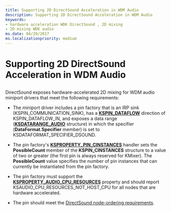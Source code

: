 ```yaml
---
title: Supporting 2D DirectSound Acceleration in WDM Audio
description: Supporting 2D DirectSound Acceleration in WDM Audio
keywords:
- hardware acceleration WDK DirectSound , 2D mixing
- 2D mixing WDK audio
ms.date: 04/20/2017
ms.localizationpriority: medium
---
```


# Supporting 2D DirectSound Acceleration in WDM Audio


## <span id="supporting_2d_directsound_acceleration_in_wdm_audio"></span><span id="SUPPORTING_2D_DIRECTSOUND_ACCELERATION_IN_WDM_AUDIO"></span>


DirectSound exposes hardware-accelerated 2D mixing for WDM audio miniport drivers that meet the following requirements:

-   The miniport driver includes a pin factory that is an IRP sink (KSPIN\_COMMUNICATION\_SINK), has a [**KSPIN\_DATAFLOW**](/windows-hardware/drivers/ddi/ks/ne-ks-kspin_dataflow) direction of KSPIN\_DATAFLOW\_IN, and exposes a data range ([**KSDATARANGE\_AUDIO**](/windows-hardware/drivers/ddi/ksmedia/ns-ksmedia-ksdatarange_audio) structure) in which the specifier (**DataFormat**.**Specifier** member) is set to KSDATAFORMAT\_SPECIFIER\_DSOUND.

-   The pin factory's [**KSPROPERTY\_PIN\_CINSTANCES**](../stream/ksproperty-pin-cinstances.md) handler sets the **PossibleCount** member of the **KSPIN\_CINSTANCES** structure to a value of two or greater (the first pin is always reserved for KMixer). The **PossibleCount** value specifies the number of pin instances that can currently be instantiated from the pin factory.

-   The pin factory must support the [**KSPROPERTY\_AUDIO\_CPU\_RESOURCES**](./ksproperty-audio-cpu-resources.md) property and should report KSAUDIO\_CPU\_RESOURCES\_NOT\_HOST\_CPU for all nodes that are hardware accelerated.

-   The pin should meet the [DirectSound node-ordering requirements](directsound-node-ordering-requirements.md).

 

